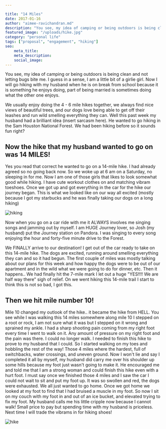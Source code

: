 ```yaml
---

title: "14 Miles"
date: 2017-01-16
author: "aimee-ravichandran.md"
description: "You see, my idea of camping or being outdoors is being clean and not letting bugs bite me. I guess in a sense, I am a little bit of a..."
featured_image: "/uploads/hike.jpg"
category: "personal life"
tags: ["proposal", "engagement", "hiking"]
seo:
    meta_title: 
    meta_description: 
    social_image: 
---
```


You see, my idea of camping or being outdoors is being clean and not letting bugs bite me. I guess in a sense, I am a little bit of a girlie girl. Now I will go hiking with my husband when he is on break from school because it is something he enjoys doing, part of being married is sometimes doing what the other one enjoys. 

We usually enjoy doing the 4 - 6 mile hikes together, we always find nice views of beautiful trees, and our dogs love being able to get off their leashes and run wild smelling everything they can. Well this past week my husband had a brilliant idea (insert sarcasm here). He wanted to go hiking in the Sam Houston National Forest. We had been hiking before so it sounds fun right? 

## Now the hike that my husband wanted to go on was 14 MILES! 

Yes you read that correct he wanted to go on a 14-mile hike. I had already agreed so no going back now. So we woke up at 6 am on a Saturday, no sleeping in for me. Now I am one of those girls that likes to look somewhat good while hiking. I have cute workout clothes on and matching vibram toeshoes. Once we got up and got everything in the car for the hike our journey began. This is what we looked like on our way all excited (mostly because I got my starbucks and he was finally taking our dogs on a long hiking)

![hiking](/uploads/hiking.jpg)

Now when you go on a car ride with me it ALWAYS involves me singing songs and jamming out by myself. I am HUGE Journey lover, so Josh (my husband) put the Journey station on Pandora. I was singing to every song enjoying the hour and forty-five minute drive to the Forest. 

We FINALLY arrive to our destination! I get out of the car ready to take on this 14-mile hike. The dogs are excited, running around smelling everything they can and so it had begun. The first couple of miles was mostly talking about our plans for this week and how happy the dogs were to be out of our apartment and in the wild what we were going to do for dinner, etc. Then it happens.. We had finally hit the 7-mile mark I let out a huge "YES!!!! We are half way there" sigh of relief. On we went hiking this 14-mile trail I start to think this is not so bad, I got this. 

## Then we hit mile number 10! 
Mile 10 changed my outlook of the hike.. it became the hike from HELL. You see while I was walking this 14 miles somewhere along mile 10 I stepped on a root or rock, I am not sure what it was but I stepped on it wrong and sprained my ankle. I had a sharp shooting pain coming from my right foot every time I went to walk on it. Any amount of pressure on my right foot and the pain was there. I could no longer walk. I needed to finish this hike to prove to my husband that I could. So I started walking on my toes and hobbling the rest of the way! Those 4 miles where the hardest, full of switchbacks, water crossings, and uneven ground. Now I won't lie and say I completed it all by myself, my husband did carry me over his shoulder up some hills because my foot just wasn't going to make it. He encouraged me and told me that I am a strong woman and could finish this hike even with a hurt foot. I must say once we finished those 4 miles and I saw the car I could not wait to sit and put my foot up. It was so swollen and red, the dogs were exhausted. We all just wanted to go home. Once we got home we looked at my foot to find that I had bruised a muscle in my foot. So now I sit on my couch with my foot in and out of an ice bucket, and elevated trying to fix my foot. My husband calls me his little cripple now because I cannot walk! Small price to pay but spending time with my husband is priceless. Next time I will trade the vibrams in for hiking shoes!

![hike](/uploads/hike.jpg)